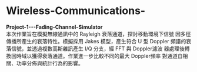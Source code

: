# Wireless-Communications-  
**Project-1---Fading-Channel-Simulator**  
本次作業旨在模擬無線通訊中的 Rayleigh 衰落通道，探討移動環境下信號 因多徑傳播所產生的衰落特性。模擬採用 Jakes 模型，產生符合 U 型 Doppler  頻譜的衰落信號，並透過複數高斯雜訊產生 I/Q 分支，經 FFT 與 Doppler濾波 器處理後轉換回時域以獲得衰落通道。作業進一步比較不同的最大 Doppler頻率 對通道自相關、功率分佈與統計行為的影響。
